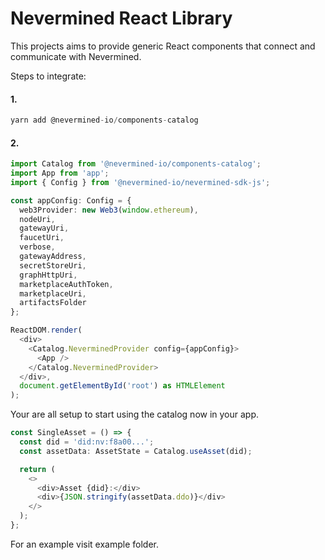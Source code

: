 # Nevermined React Library

This projects aims to provide generic React components that
connect and communicate with Nevermined.

Steps to integrate:

#### 1.
```typescript
yarn add @nevermined-io/components-catalog
```

#### 2.
```typescript
import Catalog from '@nevermined-io/components-catalog';
import App from 'app';
import { Config } from '@nevermined-io/nevermined-sdk-js';

const appConfig: Config = {
  web3Provider: new Web3(window.ethereum),
  nodeUri,
  gatewayUri,
  faucetUri,
  verbose,
  gatewayAddress,
  secretStoreUri,
  graphHttpUri,
  marketplaceAuthToken,
  marketplaceUri,
  artifactsFolder
};

ReactDOM.render(
  <div>
    <Catalog.NeverminedProvider config={appConfig}>
      <App />
    </Catalog.NeverminedProvider>
  </div>,
  document.getElementById('root') as HTMLElement
);
```

Your are all setup to start using the catalog now in your app.


```typescript
const SingleAsset = () => {
  const did = 'did:nv:f8a00...';
  const assetData: AssetState = Catalog.useAsset(did);

  return (
    <>
      <div>Asset {did}:</div>
      <div>{JSON.stringify(assetData.ddo)}</div>
    </>
  );
};

```

For an example visit example folder.
